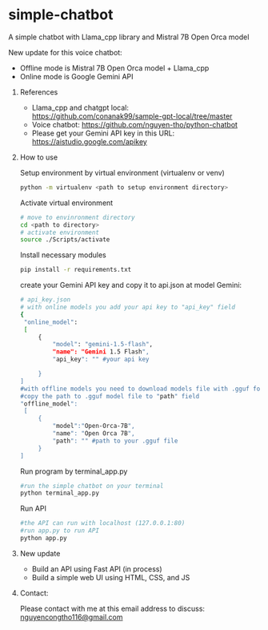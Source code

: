 # simple-chatbot
A simple chatbot with Llama_cpp library and Mistral 7B Open Orca model

New update for this voice chatbot:
- Offline mode is Mistral 7B Open Orca model + Llama_cpp
- Online mode is Google Gemini API
1. References
   - Llama_cpp and chatgpt local:  https://github.com/conanak99/sample-gpt-local/tree/master
   - Voice chatbot: https://github.com/nguyen-tho/python-chatbot
   - Please get your Gemini API key in this URL: https://aistudio.google.com/apikey
2. How to use

   Setup environment by virtual environment (virtualenv or venv)
   ```sh
   python -m virtualenv <path to setup environment directory>
   ```
   Activate virtual environment
   ```sh
   # move to envinronment directory
   cd <path to directory>
   # activate environment
   source ./Scripts/activate
   ```
   Install necessary modules
   ```sh
   pip install -r requirements.txt
   ```
   create your Gemini API key and copy it to api.json at model Gemini:
   ```sh
   # api_key.json
   # with online models you add your api key to "api_key" field
   {
    "online_model":
    [
        {
            "model": "gemini-1.5-flash",
            "name": "Gemini 1.5 Flash",
            "api_key": "" #your api key

        }
   ]
   #with offline models you need to download models file with .gguf format (you can download it on hugging face)
   #copy the path to .gguf model file to "path" field
   "offline_model":
    [
        {
            "model":"Open-Orca-7B",
            "name": "Open Orca 7B",
            "path": "" #path to your .gguf file
        }
   ]
   ```
   Run program by terminal_app.py
   ```sh
   #run the simple chatbot on your terminal
   python terminal_app.py
   ```
   Run API
   ```sh
   #the API can run with localhost (127.0.0.1:80)
   #run app.py to run API
   python app.py
   ```
4. New update
   - Build an API using Fast API (in process)
   - Build a simple web UI using HTML, CSS, and JS  
5. Contact:

    Please contact with me at this email address to discuss: nguyencongtho116@gmail.com
